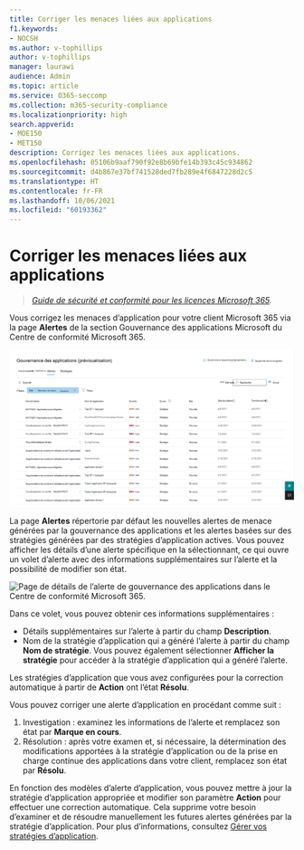 ```yaml
---
title: Corriger les menaces liées aux applications
f1.keywords:
- NOCSH
ms.author: v-tophillips
author: v-tophillips
manager: laurawi
audience: Admin
ms.topic: article
ms.service: O365-seccomp
ms.collection: m365-security-compliance
ms.localizationpriority: high
search.appverid:
- MOE150
- MET150
description: Corrigez les menaces liées aux applications.
ms.openlocfilehash: 05106b9aaf790f92e8b69bfe14b393c45c934862
ms.sourcegitcommit: d4b867e37bf741528ded7fb289e4f6847228d2c5
ms.translationtype: HT
ms.contentlocale: fr-FR
ms.lasthandoff: 10/06/2021
ms.locfileid: "60193362"
---
```

# <a name="remediate-app-threats"></a>Corriger les menaces liées aux applications

>*[Guide de sécurité et conformité pour les licences Microsoft 365](https://aka.ms/ComplianceSD).*

Vous corrigez les menaces d’application pour votre client Microsoft 365 via la page **Alertes** de la section Gouvernance des applications Microsoft du Centre de conformité Microsoft 365.

![Page récapitulative des alertes de gouvernance des applications dans le Centre de conformité Microsoft 365.](..\media\manage-app-protection-governance\mapg-cc-alerts.png)

La page **Alertes** répertorie par défaut les nouvelles alertes de menace générées par la gouvernance des applications et les alertes basées sur des stratégies générées par des stratégies d’application actives. Vous pouvez afficher les détails d’une alerte spécifique en la sélectionnant, ce qui ouvre un volet d’alerte avec des informations supplémentaires sur l’alerte et la possibilité de modifier son état.

![Page de détails de l’alerte de gouvernance des applications dans le Centre de conformité Microsoft 365.](..\media\manage-app-protection-governance\mapg-cc-alerts-alert.png)

Dans ce volet, vous pouvez obtenir ces informations supplémentaires :

- Détails supplémentaires sur l’alerte à partir du champ **Description**.
- Nom de la stratégie d’application qui a généré l’alerte à partir du champ **Nom de stratégie**. Vous pouvez également sélectionner **Afficher la stratégie** pour accéder à la stratégie d’application qui a généré l’alerte.

Les stratégies d’application que vous avez configurées pour la correction automatique à partir de **Action** ont l’état **Résolu**.

Vous pouvez corriger une alerte d’application en procédant comme suit :

1. Investigation : examinez les informations de l’alerte et remplacez son état par **Marque en cours**.
2. Résolution : après votre examen et, si nécessaire, la détermination des modifications apportées à la stratégie d’application ou de la prise en charge continue des applications dans votre client, remplacez son état par **Résolu**.

En fonction des modèles d’alerte d’application, vous pouvez mettre à jour la stratégie d’application appropriée et modifier son paramètre **Action** pour effectuer une correction automatique. Cela supprime votre besoin d’examiner et de résoudre manuellement les futures alertes générées par la stratégie d’application. Pour plus d’informations, consultez [Gérer vos stratégies d’application](app-governance-app-policies-manage.md).
